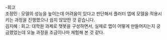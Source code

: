 -회고  
조정민 : 모델의 성능을 높이는데 어려움이 있다고 판단해서 플러터 앱에 모델을 적용시키는 과정을 진행했으나 쉽지 않았떤 것 같습니다.  
김지혜 : 회고: 대학원 과제로 챗봇을 구성하면서, 실제로 앱이 어떻게 만들어지는지 궁금했었는데 오늘 과정을 조금이나마 체험해 본 것 같다.  
 
